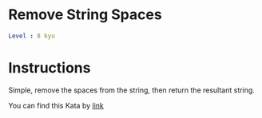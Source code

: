 # Remove String Spaces

```yaml
Level : 8 kyu
```



# Instructions
Simple, remove the spaces from the string, then return the resultant string.

You can find this Kata by [link](https://www.codewars.com/kata/57eae20f5500ad98e50002c5/train/scala)